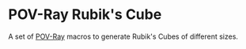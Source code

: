 POV-Ray Rubik's Cube
====================

A set of [POV-Ray](http://povray.org) macros to generate Rubik's Cubes
of different sizes.

